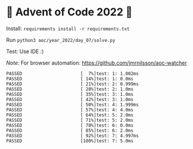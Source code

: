 # 🎄 Advent of Code 2022 🎄

Install: `requirements install -r requirements.txt`
  
Run `python3 aoc/year_2022/day_07/solve.py`

Test: Use IDE :)

*Note:* For browser automation: https://github.com/jmrnilsson/aoc-watcher

```
PASSED                      [  7%]test: 1: 1.002ms
PASSED                      [ 14%]test: 1: 0.0ms
PASSED                      [ 21%]test: 2: 0.999ms
PASSED                      [ 28%]test: 2: 1.0ms
PASSED                      [ 35%]test: 3: 1.0ms
PASSED                      [ 42%]test: 3: 1.0ms
PASSED                      [ 50%]test: 4: 1.999ms
PASSED                      [ 57%]test: 4: 4.0ms
PASSED                      [ 64%]test: 5: 2.0ms
PASSED                      [ 71%]test: 5: 2.0ms
PASSED                      [ 78%]test: 6: 0.0ms
PASSED                      [ 85%]test: 6: 2.0ms
PASSED                      [ 92%]test: 7: 4.997ms
PASSED                      [100%]test: 7: 5.0ms

```
